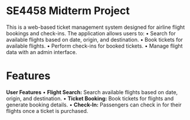 # SE4458 Midterm Project
This is a web-based ticket management system designed for airline flight bookings and check-ins. The application allows users to:
• Search for available flights based on date, origin, and destination.
• Book tickets for available flights.
• Perform check-ins for booked tickets.
• Manage flight data with an admin interface.

# Features
**User Features**
• **Flight Search:** Search available flights based on date, origin, and destination.
• **Ticket Booking:** Book tickets for flights and generate booking details.
• **Check-In:** Passengers can check in for their flights once a ticket is purchased.
